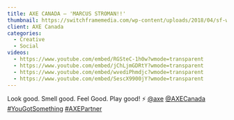 ```yaml
---
title: AXE CANADA – 'MARCUS STROMAN!!'
thumbnail: https://switchframemedia.com/wp-content/uploads/2018/04/sf-work-axe.png
client: AXE Canada
categories:
  - Creative
  - Social
videos:
  - https://www.youtube.com/embed/RGSteC-1h0w?wmode=transparent
  - https://www.youtube.com/embed/jChLjmGDRtY?wmode=transparent
  - https://www.youtube.com/embed/wvediPhmdjc?wmode=transparent
  - https://www.youtube.com/embed/SescX9900jY?wmode=transparent
---
```


Look good. Smell good. Feel Good. Play good! ⚡ [@axe](https://www.instagram.com/axe/) [@AXECanada](https://www.instagram.com/AXECanada/) [#YouGotSomething](https://www.instagram.com/explore/tags/yougotsomething/) [#AXEPartner](https://www.instagram.com/explore/tags/axepartner/)
